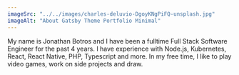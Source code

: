 ```yaml
---
imageSrc: "../../images/charles-deluvio-DgoyKNgPiFQ-unsplash.jpg"
imageAlt: "About Gatsby Theme Portfolio Minimal"
---
```

<!-- 
Portfolio Minimal is a Gatsby Theme that creates outstanding one-pages portfolio within minutes!

It has predefined sections for your bio, skills, projects, and contact details. If you are a writer on Medium, you can integrate your latest articles in a distinct section as well. While building the theme, I tried to keep the setup as simple as possible while keeping everything configurable if you like to.

Using theme composition, you can easily customize the CSS theme to your own preferences - e.g. change colors, fonts, etc.

Last but not least, it has some cool features you can opt-in to: Dark Mode, Splash Screen, Cookie Banner, and more to find out :) -->

My name is Jonathan Botros and I have been a fulltime Full Stack Software Engineer for the past 4 years. I have experience with Node.js, Kubernetes, React, React Native, PHP, Typescript and more. In my free time, I like to play video games, work on side projects and draw.
